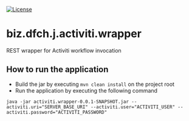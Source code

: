[![License](https://img.shields.io/badge/license-Apache%20License%202.0-blue.svg)](https://github.com/dfch/biz.dfch.j.activiti.wrapper/blob/master/LICENSE)
# biz.dfch.j.activiti.wrapper

REST wrapper for Activiti workflow invocation

## How to run the application

* Build the jar by executing `mvn clean install` on the project root
* Run the application by executing the following command

`java -jar activiti.wrapper-0.0.1-SNAPSHOT.jar --activiti.uri="SERVER_BASE_URI" --activiti.user="ACTIVITI_USER" --activiti.password="ACTIVITI_PASSWORD"`

